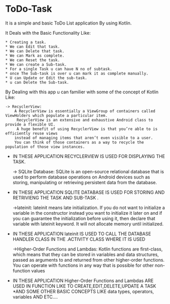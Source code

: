 # ToDo-Task
It is a simple and  basic ToDo List application By using Kotlin. 

It Deals with the Basic Functionality Like:


	* Creating a task.
	* We can Edit that task.
	* We can Delete that task.
	* We can Mark as complete. 
	* We can Reset the task.
	* We can create a Sub-task.
	* For a single Task u can have N no of subtask.
	* once The Sub-task is over u can mark it as complete manually.
	* U can Update or Edit the sub-task.
	* u can Delete the Sub-task.
By Dealing with this app u can familier with some of the concept of Kotlin Like:


	-> RecyclerView:
		A RecyclerView is essentially a ViewGroup of containers called ViewHolders which populate a particular item.
		 RecyclerView is an extensive and exhaustive Android class to provide a flexible UI.
		 A huge benefit of using RecyclerView is that you’re able to is efficiently reuse views 
		instead of managing items that aren’t even visible to a user. 
		You can think of those containers as a way to recycle the population of those view instances.

* IN THESE APPLICATION RECYCLERVIEW IS USED FOR DISPLAYING THE TASK.
	

	-> SQLite Database:
		SQLite is an open-source relational database that is used to perform database operations on Android devices such as storing,
		 manipulating or retrieving persistent data from the database.



* IN THESE APPLICATION SQLITE DATABASE IS USED FOR STORING AND RETRIVIENG THE TASK AND SUB-TASK .

	->lateinit:
		lateinit means late initialization. 
		If you do not want to initialize a variable in the constructor instead you want to initialize it later
		on and if you can guarantee the initialization before using it, then declare that variable with lateinit keyword. 
		It will not allocate memory until initialized.



* IN THESE APPLICATION lateinit IS USED TO CALL THE DATABASE HANDLER CLASS IN THE .ACTIVITY CLASS WHERE IT IS USED


	->Higher-Order Functions and Lambdas:
			Kotlin functions are first-class, which means that they can be stored in variables and data structures, 
			passed as arguments to and returned from other higher-order functions. 
			You can operate with functions in any way that is possible for other non-function values
		
* IN THESE APPLICATION Higher-Order Functions and Lambdas ARE USED IN FUNCTION LIKE TO CREATE,EDIT,DELETE,UPDATE A TASK
*AND SOME OTHER BASIC CONCEPTS LIKE data types, operators, variables AND ETC....



 
